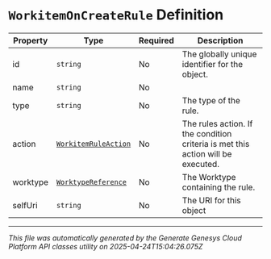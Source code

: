 # `WorkitemOnCreateRule` Definition

| Property | Type | Required | Description |
|----------|------|----------|-------------|
| id | `string` | No | The globally unique identifier for the object. |
| name | `string` | No |  |
| type | `string` | No | The type of the rule. |
| action | [`WorkitemRuleAction`](workitemruleaction-definition.md) | No | The rules action. If the condition criteria is met this action will be executed. |
| worktype | [`WorktypeReference`](worktypereference-definition.md) | No | The Worktype containing the rule. |
| selfUri | `string` | No | The URI for this object |

---

*This file was automatically generated by the Generate Genesys Cloud Platform API classes utility on 2025-04-24T15:04:26.075Z*